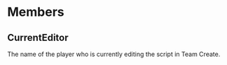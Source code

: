 # Members

## CurrentEditor
The name of the player who is currently editing the script in Team Create.